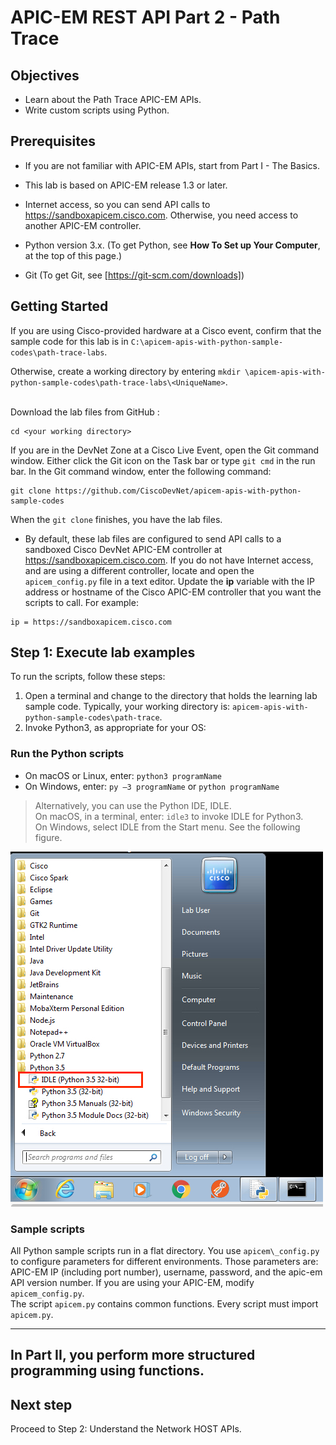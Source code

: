 # APIC-EM REST API Part 2 - Path Trace

## Objectives
* Learn about the Path Trace APIC-EM APIs.
* Write custom scripts using Python.

## Prerequisites
* If you are not familiar with APIC-EM APIs, start from Part I - The Basics.
* This lab is based on APIC-EM release 1.3 or later.
* Internet access, so you can send API calls to https://sandboxapicem.cisco.com. Otherwise, you need access to another APIC-EM controller.

* Python version 3.x. (To get Python, see **How To Set up Your Computer**, at the top of this page.)
* Git (To get Git, see [https://git-scm.com/downloads])


## Getting Started
If you are using Cisco-provided hardware at a Cisco event, confirm that the sample code for this lab is in `C:\apicem-apis-with-python-sample-codes\path-trace-labs`.

Otherwise, create a working directory by entering `mkdir \apicem-apis-with-python-sample-codes\path-trace-labs\<UniqueName>`.<br><br>

Download the lab files from GitHub :<br>

  ```
  cd <your working directory>
  ```


If you are in the DevNet Zone at a Cisco Live Event, open the Git command window. Either click the Git icon on the Task bar or type `git cmd` in the run bar.  In the Git command window, enter the following command:

```
git clone https://github.com/CiscoDevNet/apicem-apis-with-python-sample-codes
```

When the `git clone` finishes, you have the lab files.

*  By default, these lab files are configured to send API calls to a sandboxed Cisco DevNet APIC-EM controller at  https://sandboxapicem.cisco.com. If you do not have Internet access, and are using a different controller, locate and open the `apicem_config.py` file in a text editor. Update the **ip** variable with the IP address or hostname of the Cisco APIC-EM controller that you want the scripts to call. For example:

 ```
 ip = https://sandboxapicem.cisco.com
 ```

## Step 1:  Execute lab examples

To run the scripts, follow these steps:

1. Open a terminal and change to the directory that holds the learning lab sample code.  Typically, your working directory is: `apicem-apis-with-python-sample-codes\path-trace`.
2. Invoke Python3, as appropriate for your OS:<br>

### Run the Python scripts

  * On macOS or Linux, enter: `python3 programName`
  * On Windows, enter: `py –3 programName` or `python programName`

>  Alternatively, you can use the Python IDE, IDLE.<br> On macOS, in a terminal, enter: `idle3` to invoke IDLE for Python3.<br>On Windows, select IDLE from the Start menu. See the following figure.</b><br></font>

![Figure](assets/images/idle.jpg)



###  Sample scripts
All Python sample scripts run in a flat directory. You use `apicem\_config.py` to configure parameters for different environments. Those parameters are: APIC-EM IP (including port number), username, password, and the apic-em API version number. If you are using your APIC-EM, modify `apicem_config.py`. <br>
The script `apicem.py` contains common functions. Every script must import `apicem.py`.

---
In Part II, you perform more structured programming using functions.
---

## Next step

Proceed to Step 2: Understand the Network HOST APIs.
